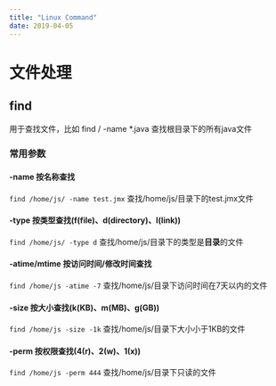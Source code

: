 ```yaml
---
title: "Linux Command"
date: 2019-04-05
---
```


# 文件处理
## find
用于查找文件，比如 find / \-name \*.java 查找根目录下的所有java文件
### 常用参数
#### -name 按名称查找
`find /home/js/ -name test.jmx` 查找/home/js/目录下的test.jmx文件

#### -type 按类型查找(f(file)、d(directory)、l(link))
`find /home/js/ -type d` 查找/home/js/目录下的类型是**目录**的文件

#### -atime/mtime 按访问时间/修改时间查找
`find /home/js -atime -7` 查找/home/js/目录下访问时间在7天以内的文件

#### -size 按大小查找(k(KB)、m(MB)、g(GB))
`find /home/js -size -1k` 查找/home/js/目录下大小小于1KB的文件

#### -perm 按权限查找(4(r)、2(w)、1(x))
`find /home/js -perm 444` 查找/home/js/目录下只读的文件